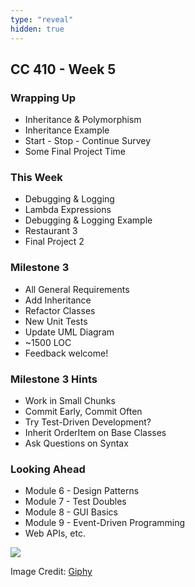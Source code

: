 ```yaml
---
type: "reveal"
hidden: true
---
```

<section>
	<h2>CC 410 - Week 5</h2>
</section>
<section>
	<h3>Wrapping Up</h3>
	<ul>
		<li>Inheritance & Polymorphism</li>
		<li>Inheritance Example</li>
		<li>Start - Stop - Continue Survey</li>
		<li>Some Final Project Time</li>
	</ul>
</section>
<section>
	<h3>This Week</h3>
	<ul>
		<li>Debugging & Logging</li>
		<li>Lambda Expressions</li>
		<li>Debugging & Logging Example</li>
		<li>Restaurant 3</li>
		<li>Final Project 2</li>
	</ul>
</section>
<section>
	<h3>Milestone 3</h3>
	<ul>
		<li>All General Requirements</li>
		<li>Add Inheritance</li>
		<li>Refactor Classes</li>
		<li>New Unit Tests</li>
		<li>Update UML Diagram</li>
		<li>~1500 LOC</li>
		<li>Feedback welcome!</li>
	</ul>
</section>
<section>
	<h3>Milestone 3 Hints</h3>
	<ul>
		<li>Work in Small Chunks</li>
		<li>Commit Early, Commit Often</li>
		<li>Try Test-Driven Development?</li>
		<li>Inherit OrderItem on Base Classes</li>
		<li>Ask Questions on Syntax</li>
	</ul>
</section>
<section>
	<h3>Looking Ahead</h3>
	<ul>
		<li>Module 6 - Design Patterns</li>
		<li>Module 7 - Test Doubles</li>
		<li>Module 8 - GUI Basics</li>
		<li>Module 9 - Event-Driven Programming</li>
		<li>Web APIs, etc.</li>
	</ul>
</section>
<section>
	<img class="plain stretch" src="https://media.giphy.com/media/3ohc11DpNMf7qnqxR6/giphy.gif">
	<p class="imagecredit">Image Credit: <a href="https://giphy.com/gifs/snow-lucy-i-hate-3ohc11DpNMf7qnqxR6">Giphy</a></p>
</section>